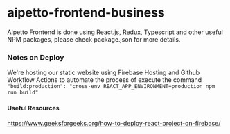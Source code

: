 # aipetto-frontend-business

Aipetto Frontend is done using React.js, Redux, Typescript and other useful NPM packages, please check package.json for more details.

### Notes on Deploy
We're hosting our static website using Firebase Hosting and Github Workflow Actions to automate the process of execute
the command `"build:production": "cross-env REACT_APP_ENVIRONMENT=production npm run build"`

#### Useful Resources
https://www.geeksforgeeks.org/how-to-deploy-react-project-on-firebase/